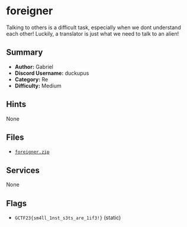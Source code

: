 # foreigner
Talking to others is a difficult task, especially when we dont understand each other! Luckily, a translator is just what we need to talk to an alien!

## Summary
- **Author:** Gabriel
- **Discord Username:** duckupus
- **Category:** Re
- **Difficulty:** Medium

## Hints
None

## Files
- [`foreigner.zip`](dist/foreigner.zip)


## Services
None

## Flags
- `GCTF23{sm4ll_1nst_s3ts_are_1if3!}` (static)
